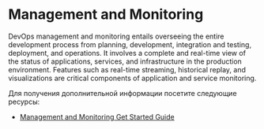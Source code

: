 # Management and Monitoring

DevOps management and monitoring entails overseeing the entire development process from planning, development, integration and testing, deployment, and operations. It involves a complete and real-time view of the status of applications, services, and infrastructure in the production environment. Features such as real-time streaming, historical replay, and visualizations are critical components of application and service monitoring.

Для получения дополнительной информации посетите следующие ресурсы:

- [Management and Monitoring Get Started Guide](https://www.atlassian.com/devops/devops-tools/devops-monitoring)
